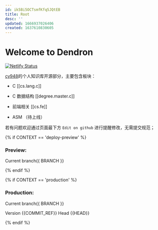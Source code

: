 ```yaml
---
id: ik5Bi5OCTsmfKfq5JQtEB
title: Root
desc: ''
updated: 1666937026406
created: 1637610830605
---
```

# Welcome to Dendron

[![Netlify Status](https://api.netlify.com/api/v1/badges/e7d55491-d2ea-4139-808a-936b502c46d6/deploy-status)](#welcome-to-dendron)

[cy948](https://github.com/cy948)的个人知识库开源部分，主要包含板块：

- C [[cs.lang.c]]

- C 数据结构 [[degree.master.c]]

- 前端相关 [[cs.fe]]

- ASM （待上线）

若有问题欢迎通过页面最下方 `Edit on github` 进行提醒修改，无需提交规范；


{% if CONTEXT == 'deploy-preview' %}
  <h3>Preview:</h3>
  <p>Current branch{{ BRANCH }}</p>
{% endif %}


{% if CONTEXT == 'production' %}
  <h3>Production:</h3>
  <p>Current branch{{ BRANCH }}</p>
  <p>Version {{COMMIT_REF}} Head {{HEAD}}</p>
{% endif %}